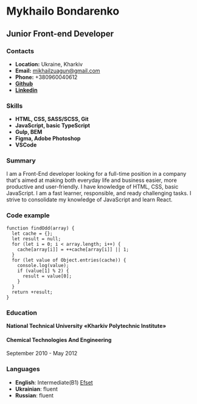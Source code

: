 # Mykhailo Bondarenko
## Junior Front-end Developer
### Contacts
* **Location:** Ukraine, Kharkiv
* **Email:** mikhailzuagun@gmail.com
* **Phone:** +380960040612
*  [**Github**](https://github.com/Mykhailo-Bondarenko)
*  [**Linkedin**](https://linkedin.com/in/mykhailobondarenko)
### Skills
* **HTML, CSS, SASS/SCSS, Git**
* **JavaScript, basic TypeScript**
* **Gulp, BEM**
* **Figma, Adobe Photoshop**
* **VSCode**

### Summary
I am a Front-End developer looking for a full-time position in a company that's aimed at making both everyday life and business easier, more productive and user-friendly. I have knowledge of HTML, CSS, basic JavaScript. I am a fast learner, responsible, and ready challenging tasks. I strive to consolidate my knowledge of JavaScript and learn React.
### Code example
```
function findOdd(array) {
  let cache = {};
  let result = null;
  for (let i = 0; i < array.length; i++) {
    cache[array[i]] = ++cache[array[i]] || 1;
  }
  for (let value of Object.entries(cache)) {
    console.log(value);
    if (value[1] % 2) {
      result = value[0];
    }
  }
  return +result;
}
```
### Education
**National Technical University**
**«Kharkiv Polytechnic Institute»**
#### Chemical Technologies And Engineering
September 2010 - May 2012
### Languages
- **English**: Intermediate(B1) [Efset](https://www.efset.org/cert/YnuCZZ)
- **Ukrainian**: fluent
- **Russian**: fluent